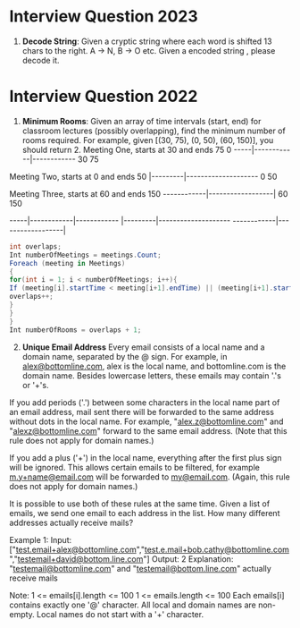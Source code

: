 # Interview Question 2023
1. **Decode String**: Given a cryptic string where each word is shifted 13 chars to the right. A -> N, B -> O etc. Given a encoded string , please decode it. 

# Interview Question 2022
1. **Minimum Rooms**: Given an array of time intervals (start, end) for classroom lectures (possibly overlapping), find the minimum number of rooms required.
For example, given [(30, 75), (0, 50), (60, 150)], you should return 2.
Meeting One, starts at 30 and ends 75
0 -----|------------|------------
30 75

Meeting Two, starts at 0 and ends 50
|---------|--------------------
0 50

Meeting Three, starts at 60 and ends 150
------------|------------------|
60 150

-----|------------|------------
|---------|--------------------
------------|------------------|

```csharp
int overlaps;
Int numberOfMeetings = meetings.Count;
Foreach (meeting in Meetings)
{
for(int i = 1; i < numberOfMeetings; i++){
If (meeting[i].startTime < meeting[i+1].endTime) || (meeting[i+1].startTime < meeting[i].endTime) {
overlaps++;
}
}
}
Int numberOfRooms = overlaps + 1;
```

2. **Unique Email Address**
Every email consists of a local name and a domain name, separated by the @ sign.
For example, in alex@bottomline.com, alex is the local name, and bottomline.com is the domain name.
Besides lowercase letters, these emails may contain '.'s or '+'s.

If you add periods ('.') between some characters in the local name part of an email address, mail sent there will be forwarded to the same address without dots in the local name. For example, "alex.z@bottomline.com" and "alexz@bottomline.com" forward to the same email address. (Note that this rule does not apply for domain names.)

If you add a plus ('+') in the local name, everything after the first plus sign will be ignored. This allows certain emails to be filtered, for example m.y+name@email.com will be forwarded to my@email.com. (Again, this rule does not apply for domain names.)

It is possible to use both of these rules at the same time.
Given a list of emails, we send one email to each address in the list. How many different addresses actually receive mails?

Example 1:
Input: ["test.email+alex@bottomline.com","test.e.mail+bob.cathy@bottomline.com","testemail+david@bottom.line.com"]
Output: 2
Explanation: "testemail@bottomline.com" and "testemail@bottom.line.com" actually receive mails

Note:
1 <= emails[i].length <= 100
1 <= emails.length <= 100
Each emails[i] contains exactly one '@' character.
All local and domain names are non-empty.
Local names do not start with a '+' character.